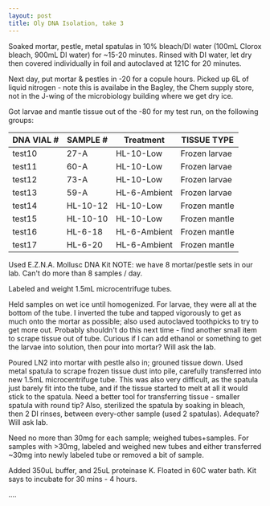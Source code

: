 ```yaml
---
layout: post
title: Oly DNA Isolation, take 3
---
```


Soaked mortar, pestle, metal spatulas in 10% bleach/DI water (100mL Clorox bleach, 900mL DI water) for ~15-20 minutes. Rinsed with DI water, let dry then covered individually in foil and autoclaved at 121C for 20 minutes.  

Next day, put mortar & pestles in -20 for a copule hours. Picked up 6L of liquid nitrogen - note this is availabe in the Bagley, the Chem supply store, not in the J-wing of the microbiology building where we get dry ice.  

Got larvae and mantle tissue out of the -80 for my test run, on the following groups: 

DNA VIAL # | SAMPLE # | Treatment | TISSUE TYPE
-- | -- | -- | --
test10 | 27-A | HL-10-Low | Frozen larvae
test11 | 60-A | HL-10-Low | Frozen larvae
test12 | 73-A | HL-10-Low | Frozen larvae
test13 | 59-A | HL-6-Ambient | Frozen larvae
test14 | HL-10-12 | HL-10-Low | Frozen mantle
test15 | HL-10-10 | HL-10-Low | Frozen mantle
test16 | HL-6-18 | HL-6-Ambient | Frozen mantle
test17 | HL-6-20 | HL-6-Ambient | Frozen mantle

Used E.Z.N.A. Mollusc DNA Kit 
NOTE: we have 8 mortar/pestle sets in our lab.  Can't do more than 8 samples / day. 

Labeled and weight 1.5mL microcentrifuge tubes.  

Held samples on wet ice until homogenized. For larvae, they were all at the bottom of the tube. I inverted the tube and tapped vigorously to get as much onto the mortar as possible; also used autoclaved toothpicks to try to get more out.  Probably shouldn't do this next time - find another small item to scrape tissue out of tube.  Curious if I can add ethanol or something to get the larvae into solution, then pour into mortar?  Will ask the lab.  

Poured LN2 into mortar with pestle also in; grouned tissue down. Used metal spatula to scrape frozen tissue dust into pile, carefully transferred into new 1.5mL microcentrifuge tube.  This was also very difficult, as the spatula just barely fit into the tube, and if the tissue started to melt at all it would stick to the spatula.  Need a better tool for transferring tissue - smaller spatula with round tip?  Also, sterilized the spatula by soaking in bleach, then 2 DI rinses, between every-other sample (used 2 spatulas).  Adequate?  Will ask lab.  

Need no more than 30mg for each sample; weighed tubes+samples. For samples with >30mg, labeled and weighed new tubes and either transferred ~30mg into newly labeled tube or removed a bit of sample. 

Added 350uL buffer, and 25uL proteinase K. Floated in 60C water bath. Kit says to incubate for 30 mins - 4 hours. 

.... 





